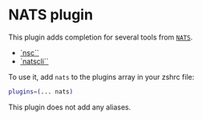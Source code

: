 # NATS plugin

This plugin adds completion for several tools from [`NATS`](https://nats.io/).

-   [`nsc``](https://github.com/nats-io/nsc)
-   [`natscli``](https://github.com/nats-io/natscli)

To use it, add `nats` to the plugins array in your zshrc file:

```zsh
plugins=(... nats)
```

This plugin does not add any aliases.
